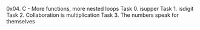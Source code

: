 0x04. C - More functions, more nested loops
Task 0. isupper
Task 1. isdigit
Task 2. Collaboration is multiplication
Task 3. The numbers speak for themselves
